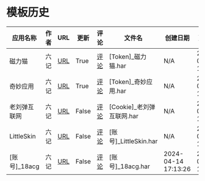 # 模板历史

| 应用名称 | 作者 | URL | 更新 | 评论 | 文件名 | 创建日期 | 更新日期 | 版本 |
| --- | --- | --- | --- | --- | --- | --- | --- | --- |
| 磁力猫 | 六记 | [URL](https://raw.githubusercontent.com/ACG-Q/qd-templates/main/har/[Token]_磁力猫.har) | True | [评论](https://github.com/ACG-Q/qd-templates/issues/1) | [Token]_磁力猫.har | N/A | 2024-04-13 17:48:16 | 20240413 |
| 奇妙应用 | 六记 | [URL](https://raw.githubusercontent.com/ACG-Q/qd-templates/main/har/[Token]_奇妙应用.har) | True | [评论](https://github.com/ACG-Q/qd-templates/issues/3) | [Token]_奇妙应用.har | N/A | 2024-04-13 17:40:12 | 20240413 |
| 老刘弹互联网 | 六记 | [URL](https://raw.githubusercontent.com/ACG-Q/qd-templates/main/har/[Cookie]_老刘弹互联网.har) | False | [评论](https://github.com/ACG-Q/qd-templates/issues/8) | [Cookie]_老刘弹互联网.har | N/A | 2024-04-13 17:59:02 | 20240413 |
| LittleSkin | 六记 | [URL](https://raw.githubusercontent.com/ACG-Q/qd-templates/main/har/[账号]_LittleSkin.har) | False | [评论](https://github.com/ACG-Q/qd-templates/issues/10) | [账号]_LittleSkin.har | N/A | 2024-04-13 18:02:51 | 20240413 |
| [账号]_18acg | 六记 | [URL](https://raw.githubusercontent.com/ACG-Q/qd-templates/main/har/[账号]_18acg.har) | False | [评论](https://github.com/ACG-Q/qd-templates/issues/12) | [账号]_18acg.har | 2024-04-14 17:13:26 | 2024-04-14 17:13:26 | 20240414 |
